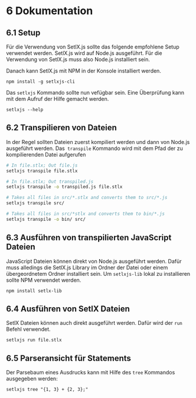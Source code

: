 # 6 Dokumentation

## 6.1 Setup

Für die Verwendung von SetlX.js sollte das folgende empfohlene Setup verwendet werden. SetlX.js wird auf Node.js ausgeführt. Für die Verwendung von SetlX.js muss also Node.js installiert sein.

Danach kann SetlX.js mit NPM in der Konsole installiert werden.

```
npm install -g setlxjs-cli
```

Das `setlxjs` Kommando sollte nun vefügbar sein. Eine Überprüfung kann mit dem Aufruf der Hilfe gemacht werden.

```
setlxjs --help
```

## 6.2 Transpilieren von Dateien

In der Regel sollten Dateien zuerst kompiliert werden und dann von Node.js ausgeführt werden. Das` transpile` Kommando wird mit dem Pfad der zu kompilierenden Datei aufgerufen

```bash
# In file.stlx; Out file.js
setlxjs transpile file.stlx

# In file.stlx; Out transpiled.js
setlxjs transpile -o transpiled.js file.stlx

# Takes all files in src/*.stlx and converts them to src/*.js
setlxjs transpile src/

# Takes all files in src/*stlx and converts them to bin/*.js
setlxjs transpile -o bin/ src/
```

## 6.3 Ausführen von transpilierten JavaScript Dateien

JavaScript Dateien können direkt von Node.js ausgeführt werden. Dafür muss alledings die SetlX.js Library im Ordner der Datei oder einem übergeordnetem Ordner installiert sein. Um `setlxjs-lib` lokal zu installieren sollte NPM verwendet werden.

```
npm install setlx-lib
```

## 6.4 Ausführen von SetlX Dateien

SetlX Dateien können auch direkt ausgeführt werden. Dafür wird der `run` Befehl verwendet.

```
setlxjs run file.stlx
```

## 6.5 Parseransicht für Statements

Der Parsebaum eines Ausdrucks kann mit Hilfe des `tree` Kommandos ausgegeben werden:

```
setlxjs tree "{1, 3} + {2, 3};"
```
